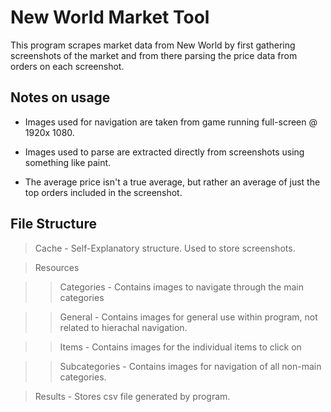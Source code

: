 # New World Market Tool
This program scrapes market data from New World by first gathering screenshots of the market and from there parsing the price data from orders on each screenshot.

## Notes on usage

* Images used for navigation are taken from game running full-screen @ 1920x 1080.

* Images used to parse are extracted directly from screenshots using something like paint.

* The average price isn't a true average, but rather an average of just the top orders included in the screenshot.

## File Structure

> Cache     - Self-Explanatory structure. Used to store screenshots.

> Resources

>> Categories   - Contains images to navigate through the main categories

>> General  - Contains images for general use within program, not related to hierachal navigation.

>> Items    - Contains images for the individual items to click on

>> Subcategories    - Contains images for navigation of all non-main categories.

> Results - Stores csv file generated by program.